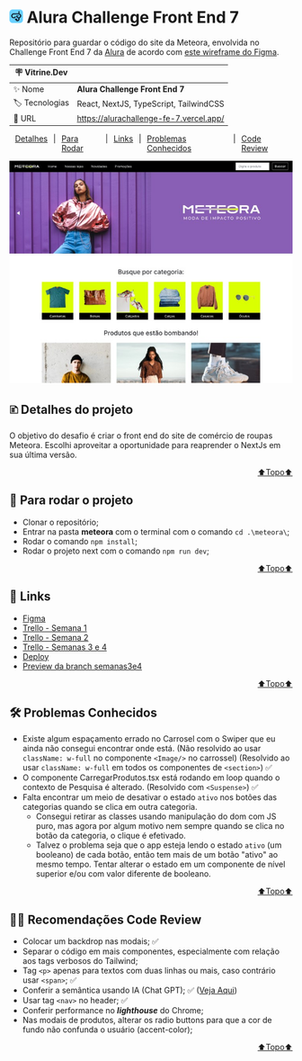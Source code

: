 # <img src="./meteora/public/alura_challenge_icon.png" style="height: 24px"> Alura Challenge Front End 7
Repositório para guardar o código do site da Meteora, envolvida no Challenge Front End 7 da <a href="https://www.alura.com.br/">Alura</a> de acordo com <a href="https://www.figma.com/file/IVO00we38ZQzTayF7Viimm/Challenge-Front-end-%7C-Loja-Meteora-(Copy)?type=design&node-id=2386%3A3188&t=NJQNo7dpIo7Ipb0g-1">este wireframe do Figma</a>.

| :placard: Vitrine.Dev |     |
| -------------  | --- |
| :sparkles: Nome        | **Alura Challenge Front End 7**
| :label: Tecnologias | React, NextJS, TypeScript, TailwindCSS
| :rocket: URL         | https://alurachallenge-fe-7.vercel.app/

<div style="display:flex; justify-content: center; margin-bottom: 10px;">
    <a style="margin: 0 10px" href="#-detalhes-do-projeto">Detalhes</a> | 
    <a style="margin: 0 10px" href="#-para-rodar-o-projeto">Para Rodar</a> | 
    <a style="margin: 0 10px" href="#-links">Links</a> |
    <a style="margin: 0 10px" href="#%EF%B8%8F-problemas-conhecidos">Problemas Conhecidos</a> |
    <a style="margin: 0 10px" href="#-recomendações-code-review">Code Review</a>
</div>

<!-- Inserir imagem com a #vitrinedev ao final do link -->
![](./meteora/public/Meteora_Preview.jpg#vitrinedev)

## 🗈 Detalhes do projeto
O objetivo do desafio é criar o front end do site de comércio de roupas Meteora. Escolhi aproveitar a oportunidade para reaprender o NextJs em sua última versão.

<a href="#" style="display:flex; justify-content: end"> ⬆️Topo⬆️</a>

## 📀 Para rodar o projeto
- Clonar o repositório;
- Entrar na pasta __meteora__ com o terminal com o comando ```cd .\meteora\```;
- Rodar o comando ```npm install```;
- Rodar o projeto next com o comando ```npm run dev```;

<a href="#" style="display:flex; justify-content: end"> ⬆️Topo⬆️</a>

## 🔗 Links
- <a href="https://www.figma.com/file/IVO00we38ZQzTayF7Viimm/Challenge-Front-end-%7C-Loja-Meteora-(Copy)?type=design&node-id=2386%3A3188&mode=design&t=S6Ql9fSE4qJuxw4P-1" target="_blank">Figma</a>
- <a href="https://trello.com/b/ezN5ADgZ/alura-challenge-fe-7-semana-1" target="_blank">Trello - Semana 1</a>
- <a href="https://trello.com/b/4nevqD06/alura-challenge-fe-7-semana-2" target="_blank">Trello - Semana 2</a>
- <a href="https://trello.com/b/Skz3kdd1/alura-challenge-fe7-semanas-3-e-4">Trello - Semanas 3 e 4</a>
- <a href="https://alurachallenge-fe-7.vercel.app/">Deploy</a>
- <a href="https://alurachallenge-fe-7-git-semanas3e4-enyus.vercel.app/">Preview da branch semanas3e4</a> 

<a href="#" style="display:flex; justify-content: end"> ⬆️Topo⬆️</a>

## 🛠️ Problemas Conhecidos
- Existe algum espaçamento errado no Carrosel com o Swiper que eu ainda não consegui encontrar onde está. (Não resolvido ao usar ```className: w-full``` no componente ```<Image/>``` no carrossel) (Resolvido ao usar ```className: w-full``` em todos os componentes de ```<section>```) ✅
- O componente CarregarProdutos.tsx está rodando em loop quando o contexto de Pesquisa é alterado. (Resolvido com ```<Suspense>```) ✅
- Falta encontrar um meio de desativar o estado ```ativo``` nos botôes das categorias quando se clica em outra categoria.
    - Consegui retirar as classes usando manipulação do dom com JS puro, mas agora por algum motivo nem sempre quando se clica no botão da categoria, o clique é efetivado.
    - Talvez o problema seja que o app esteja lendo o estado ```ativo``` (um booleano) de cada botão, então tem mais de um botão "ativo" ao mesmo tempo. Tentar alterar o estado em um componente de nível superior e/ou com valor diferente de booleano.

<a href="#" style="display:flex; justify-content: end"> ⬆️Topo⬆️</a>

## 👩‍🏫 Recomendações Code Review
- Colocar um backdrop nas modais; ✅
- Separar o código em mais componentes, especialmente com relação aos tags verbosos do Tailwind;
- Tag ```<p>``` apenas para textos com duas linhas ou mais, caso contrário usar ```<span>```; ✅
- Conferir a semântica usando IA (Chat GPT); ✅ (<a href="">Veja Aqui</a>)
- Usar tag ```<nav>``` no header; ✅
- Conferir performance no ***lighthouse*** do Chrome;
- Nas modais de produtos, alterar os radio buttons para que a cor de fundo não confunda o usuário (accent-color);

<a href="#" style="display:flex; justify-content: end"> ⬆️Topo⬆️</a>